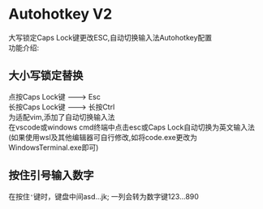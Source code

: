 # Autohotkey V2
大写锁定Caps Lock键更改ESC,自动切换输入法Autohotkey配置  
功能介绍:  
## 大小写锁定替换
点按Caps Lock键  ---> Esc  
长按Caps Lock键  ---> 长按Ctrl  
为适配vim,添加了自动切换输入法  
在vscode或windows cmd终端中点击esc或Caps Lock自动切换为英文输入法  
(如果使用wsl及其他编辑器可自行修改,如将code.exe更改为WindowsTerminal.exe即可)  
## 按住引号输入数字
在按住```'```键时，键盘中间asd...jk; 一列会转为数字键123...890

